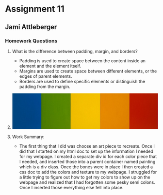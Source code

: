 # Assignment 11
## Jami Attleberger
### Homework Questions

1. What is the difference between padding, margin, and borders?
    - Padding is used to create space between the content inside an element and the element itself.
    - Margins are used to create space between different elements, or the edges of parent elements.
    - Borders are used to define specific elements or distinguish the padding from the margin.

2. ![Inspiration Piece](./images/inspiration_image.png)

3. Work Summary:
    - The first thing that I did was choose an art piece to recreate. Once I did that I started on my html doc to set up the information I needed for my webpage. I created a separate div id for each color piece that I needed, and inserted those into a parent container named painting which is a div class. Once the bones were in place I then created a css doc to add the colors and texture to my webpage. I struggled for a little trying to figure out how to get my colors to show up on the webpage and realized that I had forgotten some pesky semi colons. Once I inserted those everything else fell into place.
